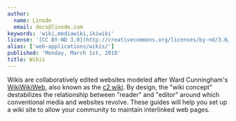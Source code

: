 ```yaml
---
author:
  name: Linode
  email: docs@linode.com
keywords: 'wiki,mediawiki,ikiwiki'
license: '[CC BY-ND 3.0](http://creativecommons.org/licenses/by-nd/3.0/us/)'
alias: ['web-applications/wikis/']
published: 'Monday, March 1st, 2010'
title: Wikis
---
```


Wikis are collaboratively edited websites modeled after Ward Cunningham's [WikiWikiWeb](http://www.c2.com/cgi-bin/wiki?WikiWikiWeb), also known as the [c2 wiki](http://c2.com/cgi/wiki). By design, the "wiki concept" destabilizes the relationship between "reader" and "editor" around which conventional media and websites revolve. These guides will help you set up a wiki site to allow your community to maintain interlinked web pages.

